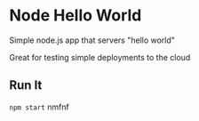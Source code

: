 # Node Hello World

Simple node.js app that servers "hello world"

Great for testing simple deployments to the cloud

## Run It

`npm start`
nmfnf
